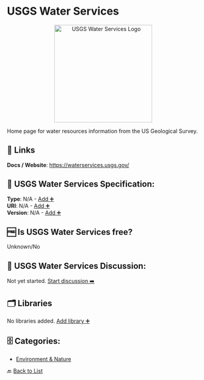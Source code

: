# USGS Water Services
<p align="center">
    <img width="256" src="https://raw.githubusercontent.com/apis-list/apis-list/main/apis/usgs-water-services/logo_256x256.png" alt="USGS Water Services Logo"/>
</p>
Home page for water resources information from the US Geological Survey.

##  🔗 Links
**Docs / Website**: https://waterservices.usgs.gov/

## 🧬 USGS Water Services Specification:
**Type**: N/A - [Add ➕](https://github.com/apis-list/apis-list/edit/main/apis/usgs-water-services/usgs-water-services.yaml)  
**URI**: N/A - [Add ➕](https://github.com/apis-list/apis-list/edit/main/apis/usgs-water-services/usgs-water-services.yaml)  
**Version**: N/A - [Add ➕](https://github.com/apis-list/apis-list/edit/main/apis/usgs-water-services/usgs-water-services.yaml)

## 🆓 Is USGS Water Services free?
 Unknown/No 

## 💬 USGS Water Services Discussion:
Not yet started. [Start discussion ➡️](https://github.com/apis-list/apis-list/discussions/new)

## 🗂️ Libraries

No libraries added. [Add library ➕](https://github.com/apis-list/apis-list/edit/main/apis/usgs-water-services/usgs-water-services.yaml)    


## 🗄️ Categories:
- [Environment & Nature](https://github.com/apis-list/apis-list#environment--nature-)

🔙  [Back to List](https://github.com/apis-list/apis-list)

